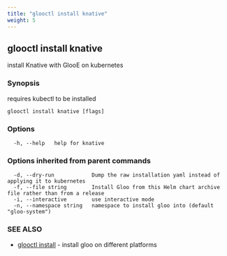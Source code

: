 ```yaml
---
title: "glooctl install knative"
weight: 5
---
```

## glooctl install knative

install Knative with GlooE on kubernetes

### Synopsis

requires kubectl to be installed

```
glooctl install knative [flags]
```

### Options

```
  -h, --help   help for knative
```

### Options inherited from parent commands

```
  -d, --dry-run            Dump the raw installation yaml instead of applying it to kubernetes
  -f, --file string        Install Gloo from this Helm chart archive file rather than from a release
  -i, --interactive        use interactive mode
  -n, --namespace string   namespace to install gloo into (default "gloo-system")
```

### SEE ALSO

* [glooctl install](../glooctl_install)	 - install gloo on different platforms

